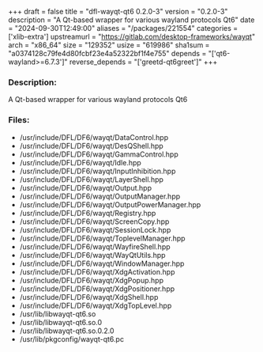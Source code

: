 +++
draft = false
title = "dfl-wayqt-qt6 0.2.0-3"
version = "0.2.0-3"
description = "A Qt-based wrapper for various wayland protocols Qt6"
date = "2024-09-30T12:49:00"
aliases = "/packages/221554"
categories = ['xlib-extra']
upstreamurl = "https://gitlab.com/desktop-frameworks/wayqt"
arch = "x86_64"
size = "129352"
usize = "619986"
sha1sum = "a0374128c79fe4d80fcbf23e4a52322bf1f4e755"
depends = "['qt6-wayland>=6.7.3']"
reverse_depends = "['greetd-qt6greet']"
+++
### Description: 
A Qt-based wrapper for various wayland protocols Qt6

### Files: 
* /usr/include/DFL/DF6/wayqt/DataControl.hpp
* /usr/include/DFL/DF6/wayqt/DesQShell.hpp
* /usr/include/DFL/DF6/wayqt/GammaControl.hpp
* /usr/include/DFL/DF6/wayqt/Idle.hpp
* /usr/include/DFL/DF6/wayqt/InputInhibition.hpp
* /usr/include/DFL/DF6/wayqt/LayerShell.hpp
* /usr/include/DFL/DF6/wayqt/Output.hpp
* /usr/include/DFL/DF6/wayqt/OutputManager.hpp
* /usr/include/DFL/DF6/wayqt/OutputPowerManager.hpp
* /usr/include/DFL/DF6/wayqt/Registry.hpp
* /usr/include/DFL/DF6/wayqt/ScreenCopy.hpp
* /usr/include/DFL/DF6/wayqt/SessionLock.hpp
* /usr/include/DFL/DF6/wayqt/ToplevelManager.hpp
* /usr/include/DFL/DF6/wayqt/WayfireShell.hpp
* /usr/include/DFL/DF6/wayqt/WayQtUtils.hpp
* /usr/include/DFL/DF6/wayqt/WindowManager.hpp
* /usr/include/DFL/DF6/wayqt/XdgActivation.hpp
* /usr/include/DFL/DF6/wayqt/XdgPopup.hpp
* /usr/include/DFL/DF6/wayqt/XdgPositioner.hpp
* /usr/include/DFL/DF6/wayqt/XdgShell.hpp
* /usr/include/DFL/DF6/wayqt/XdgTopLevel.hpp
* /usr/lib/libwayqt-qt6.so
* /usr/lib/libwayqt-qt6.so.0
* /usr/lib/libwayqt-qt6.so.0.2.0
* /usr/lib/pkgconfig/wayqt-qt6.pc
